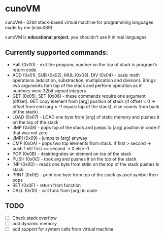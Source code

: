 # cunoVM
cunoVM - 32bit stack-based virtual machine for programming languages made by me (miko089)

cunoVM is **educational project**, you shouldn't use it in real languages

## Currently supported commands:
- Halt (0x00) - exit the program, number on the top of stack is program's return code
- ADD (0x01), SUB (0x02), MUL (0x03), DIV (0x04) - basic math operations (addiction, 
substraction, multiplication and division). Brings two arguments fom top of the stack and perform operation as if 
numbers were 32bit signed integers
- GET (0x05), SET (0x06) - these commands require one argument (offset). GET copy element from [arg] position of stack 
(if offset < 0 -> offset from end (arg = -1 equals top of the stack), else counts from back of the stack)
- LOAD (0x07) - LOAD one byte from [arg] of static memory and pushes it on the top of the stack
- JMP (0x08)  - pops top of the stack and jumps to [arg] position in code if that was not zero
- JMPI (0x09) - jumps to [arg] anyway
- CMP (0x0A) - pops two top elements from stack. If first > second -> push 1 elif
first == second -> 0 else -1
- POP (0x0B) - desintegrates an element on top of the stack
- PUSH (0x0C) - took arg and pushes it on the top of the stack
- INP (0x0D) - reads one byte from stdin on the top of the stack pushes in stack
- PRNT (0x0E) - print one byte from top of the stack as ascii symbol then pops
- RET (0x0F) - return from function
- CALL (0x10) - call func from [arg] in code

## TODO
- [ ] Check stack overflow
- [ ] add dynamic memory
- [ ] add support for system calls from virtual machine
